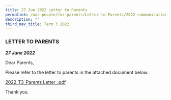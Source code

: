 ```yaml
---
title: 27 Jun 2022 Letter to Parents
permalink: /our-people/for-parents/Letter-to-Parents/2022-communications/Term-3-2022/27Jun2022
description: ""
third_nav_title: Term 3 2022
---
```

### LETTER TO PARENTS
***27 June 2022***

Dear Parents,  
  
Please refer to the letter to parents in the attached document below.  
  
[2022_T3_Parents Letter_.pdf](/files/2022_T3_Parents%20Letter_.pdf)
  
Thank you.
